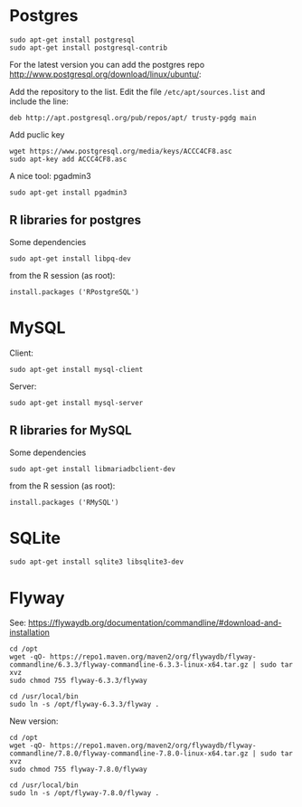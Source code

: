 Postgres
================================================================================

    sudo apt-get install postgresql
    sudo apt-get install postgresql-contrib 

For the latest version you can add the postgres repo <http://www.postgresql.org/download/linux/ubuntu/>:

Add the repository to the list. Edit the file `/etc/apt/sources.list` and include the line:

    deb http://apt.postgresql.org/pub/repos/apt/ trusty-pgdg main

Add puclic key

    wget https://www.postgresql.org/media/keys/ACCC4CF8.asc 
    sudo apt-key add ACCC4CF8.asc

A nice tool: pgadmin3 

    sudo apt-get install pgadmin3


R libraries for postgres
-------------------------

Some dependencies

    sudo apt-get install libpq-dev
    
from the R session (as root): 

    install.packages ('RPostgreSQL')

MySQL
================================================================================

Client:

    sudo apt-get install mysql-client

Server: 

    sudo apt-get install mysql-server


R libraries for MySQL
-------------------------

Some dependencies

    sudo apt-get install libmariadbclient-dev 

from the R session (as root): 

    install.packages ('RMySQL')


SQLite
================================================================================

    sudo apt-get install sqlite3 libsqlite3-dev



Flyway
================================================================================

See: <https://flywaydb.org/documentation/commandline/#download-and-installation>

```
cd /opt
wget -qO- https://repo1.maven.org/maven2/org/flywaydb/flyway-commandline/6.3.3/flyway-commandline-6.3.3-linux-x64.tar.gz | sudo tar xvz 
sudo chmod 755 flyway-6.3.3/flyway

cd /usr/local/bin
sudo ln -s /opt/flyway-6.3.3/flyway .
```

New version:

``` 
cd /opt
wget -qO- https://repo1.maven.org/maven2/org/flywaydb/flyway-commandline/7.8.0/flyway-commandline-7.8.0-linux-x64.tar.gz | sudo tar xvz
sudo chmod 755 flyway-7.8.0/flyway

cd /usr/local/bin
sudo ln -s /opt/flyway-7.8.0/flyway .   
```
